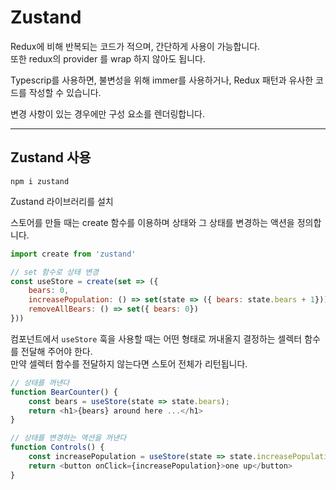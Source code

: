 # Zustand

Redux에 비해 반복되는 코드가 적으며, 간단하게 사용이 가능합니다.  
또한 redux의 provider 를 wrap 하지 않아도 됩니다.

Typescrip를 사용하면, 불변성을 위해 immer를 사용하거나, Redux 패턴과 유사한 코드를 작성할 수 있습니다.

변경 사항이 있는 경우에만 구성 요소를 렌더링합니다.

---

## Zustand 사용

`npm i zustand`

Zustand 라이브러리를 설치

스토어를 만들 때는 create 함수를 이용하며 상태와 그 상태를 변경하는 액션을 정의합니다.

```js
import create from 'zustand'

// set 함수로 상태 변경
const useStore = create(set => ({
    bears: 0,
    increasePopulation: () => set(state => ({ bears: state.bears + 1})),
    removeAllBears: () => set({ bears: 0})
}))
```

컴포넌트에서 `useStore` 훅을 사용할 때는 어떤 형태로 꺼내올지 결정하는 셀렉터 함수를 전달해 주어야 한다.  
만약 셀렉터 함수를 전달하지 않는다면 스토어 전체가 리턴됩니다.

```js
// 상태를 꺼낸다
function BearCounter() {
    const bears = useStore(state => state.bears);
    return <h1>{bears} around here ...</h1>
}

// 상태를 변경하는 액션을 꺼낸다
function Controls() {
    const increasePopulation = useStore(state => state.increasePopulation);
    return <button onClick={increasePopulation}>one up</button>
}
```